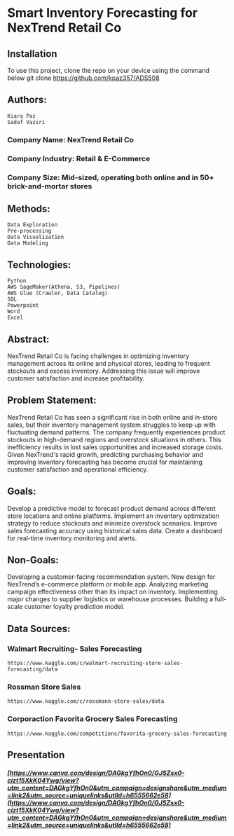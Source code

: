 # Smart Inventory Forecasting for NexTrend Retail Co 

## Installation 
To use this project, clone the repo on your device using the command below
    git clone https://github.com/kpaz357/ADS508

## Authors:
    Kiara Paz
    Sadaf Vaziri

### Company Name: NexTrend Retail Co 
### Company Industry: Retail & E-Commerce 
### Company Size: Mid-sized, operating both online and in 50+ brick-and-mortar stores 

## Methods:
    Data Exploration
    Pre-processing
    Data Visualization
    Data Modeling

## Technologies:
    Python 
    AWS SageMaker(Athena, S3, Pipelines)
    AWS Glue (Crawler, Data Catalog)
    SQL
    Powerpoint
    Word
    Excel

## Abstract:  
NexTrend Retail Co is facing challenges in optimizing inventory management across its online and physical stores, leading to frequent stockouts and excess inventory. Addressing this issue will improve customer satisfaction and increase profitability. 

## Problem Statement:  
NexTrend Retail Co has seen a significant rise in both online and in-store sales, but their inventory management system struggles to keep up with fluctuating demand patterns. The company frequently experiences product stockouts in high-demand regions and overstock situations in others. This inefficiency results in lost sales opportunities and increased storage costs. Given NexTrend's rapid growth, predicting purchasing behavior and improving inventory forecasting has become crucial for maintaining customer satisfaction and operational efficiency. 

## Goals:  
Develop a predictive model to forecast product demand across different store locations and online platforms. 
Implement an inventory optimization strategy to reduce stockouts and minimize overstock scenarios. 
Improve sales forecasting accuracy using historical sales data. 
Create a dashboard for real-time inventory monitoring and alerts. 

## Non-Goals: 
Developing a customer-facing recommendation system. 
New design for NexTrend’s e-commerce platform or mobile app. 
Analyzing marketing campaign effectiveness other than its impact on inventory. 
Implementing major changes to supplier logistics or warehouse processes. 
Building a full-scale customer loyalty prediction model.  

## Data Sources:  
### Walmart Recruiting- Sales Forecasting 
    https://www.kaggle.com/c/walmart-recruiting-store-sales-forecasting/data 
### Rossman Store Sales 
    https://www.kaggle.com/c/rossmann-store-sales/data 
### Corporaction Favorita Grocery Sales Forecasting 
    https://www.kaggle.com/competitions/favorita-grocery-sales-forecasting 


## Presentation
##### [https://www.canva.com/design/DAGkgYfhOn0/GJSZsx0-cizt15XkK04Ywg/view?utm_content=DAGkgYfhOn0&utm_campaign=designshare&utm_medium=link2&utm_source=uniquelinks&utlId=h6555662e58](https://www.canva.com/design/DAGkgYfhOn0/GJSZsx0-cizt15XkK04Ywg/view?utm_content=DAGkgYfhOn0&utm_campaign=designshare&utm_medium=link2&utm_source=uniquelinks&utlId=h6555662e58)
